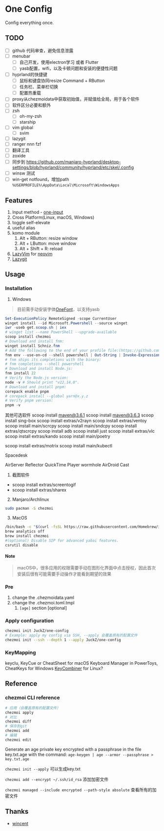 # One Config

Config everything once.

## TODO

- [ ] github 代码审查，避免信息泄露
- [ ] menubar
  - [ ] 自己开发，使用electron学习 或者 Flutter
  - [ ] yasb配置，wifi，以及卡顿问题和安装的便捷性问题
- [ ] hyprland的快捷键
  - [ ] 鼠标和键盘协同resize Command + RButton
  - [ ] 任务栏、菜单栏切换
  - [ ] 配置热重载
- [ ] proxy从chezmoidata中获取初始值，并赋值给全局，用于各个软件
- [ ] 软件区分必要和额外
- [ ] zsh
  - [ ] oh-my-zsh
  - [ ] starship
- [ ] vim global
  - [ ] svim
- [ ] lazygit
- [ ] ranger nnn fzf
- [ ] 翻译工具
- [ ] zoxide
- [ ] 同步到 https://github.com/manjaro-hyprland/desktop-settings/blob/hyprland/community/hyprland/etc/skel/.config
- [ ] winsw 测试
- [ ] win-get notfound，增加path `%USERPROFILE%\AppData\Local\Microsoft\WindowsApps`

## Features

1. Input method - [one-input](https://github.com/JuckZ/one-input)
2. Cross Platform(Linux, macOS, Windows)
3. toggle self-elevate
4. useful alias
5. komo module
   1. Alt + RButton: resize window
   2. Alt + LButton: move window
   3. Alt + Shift + R: reload
6. [LazyVim](https://www.lazyvim.org/) for [neovim](https://neovim.io/)
7. [Lazygit](https://github.com/jesseduffield/lazygit)

## Usage

### Installation

1. Windows

> 目前需手动安装字体[OneFont](https://github.com/JuckZ/one-font)，以支持yasb

```powershell
Set-ExecutionPolicy RemoteSigned -scope CurrentUser
winget install --id Microsoft.Powershell --source winget
iwr -useb get.scoop.sh | iex
# winget list --name PowerShell --upgrade-available
scoop install chezmoi
# Download and install fnm:
winget install Schniz.fnm
# Add the following to the end of your profile file:(https://github.com/Schniz/fnm#shell-setup)
fnm env --use-on-cd --shell powershell | Out-String | Invoke-Expression
# fnm ships its completions with the binary:
# fnm completions --shell powershell
# Download and install Node.js:
fnm install 22
# Verify the Node.js version:
node -v # Should print "v22.14.0".
# Download and install pnpm:
corepack enable pnpm
# corepack install --global yarn@x.y.z 
# Verify pnpm version:
pnpm -v
```

其他可选软件
scoop install maven@3.6.1
scoop install maven@3.6.3
scoop install sing-box
scoop install extras/v2rayn
scoop install extras/ventoy
scoop install main/scrcpy
scoop install main/sndcpy
scoop install extras/qtscrcpy
scoop install adb
scoop install just
scoop install extras/vlc
scoop install extras/kando
scoop install main/poetry

scoop install extras/motrix
scoop install main/kubectl


Spacedesk

AirServer
Reflector
QuickTime Player
wormhole
AirDroid Cast

1. 截图软件

- scoop install extras/screentogif
- scoop install extras/sharex

2. Manjaro/Archlinux

```sh
sudo pacman -S chezmoi
```

3. MacOS

```sh
/bin/bash -c "$(curl -fsSL https://raw.githubusercontent.com/Homebrew/install/HEAD/install.sh)"
brew analytics off
brew install chezmoi
#(optional) Disable SIP for advanced yabai features.
csrutil disable
```

#### Note

> macOS中，很多应用的权限需要手动在图形化界面中点击授权，因此首次安装后很有可能需要手动操作才能看到期望的效果

### Pre

1. change the .chezmoidata.yaml
2. change the .chezmoi.toml.tmpl
   1. `[age]` section [optional]

### Apply configuration

```bash
chezmoi init JuckZ/one-config
# Example: apply my config via SSH, --apply 会覆盖原有的配置文件
chezmoi init --ssh --depth 1 --apply JuckZ/one-config
```

### KeyMapping

keyclu, KeyCue or CheatSheet for macOS
Keyboard Manager in PowerToys, CheatKeys for Windows
[KeyCombiner](https://keycombiner.com/) for Linux?

## Reference

### chezmoi CLI reference

```sh
# 应用（会覆盖原有的配置文件）
chezmoi apply
# 对比
chezmoi diff
# 保存到git
chezmoi add 
# 编辑
chezmoi edit
```

Generate an age private key encrypted with a passphrase in the file key.txt.age with the command:
`age-keygen | age --armor --passphrase > key.txt.age`

`chezmoi init --apply` 可以生成key.txt

`chezmoi add --encrypt ~/.ssh/id_rsa` 添加加密文件

`chezmoi managed --include encrypted --path-style absolute` 查看所有的加密文件

## Thanks

- [wincent](https://github.com/wincent/wincent)